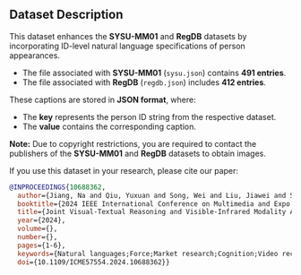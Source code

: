 ## Dataset Description

This dataset enhances the **SYSU-MM01** and **RegDB** datasets by incorporating ID-level natural language specifications of person appearances. 

- The file associated with **SYSU-MM01** (`sysu.json`) contains **491 entries**.  
- The file associated with **RegDB** (`regdb.json`) includes **412 entries**.  

These captions are stored in **JSON format**, where:  
- The **key** represents the person ID string from the respective dataset.  
- The **value** contains the corresponding caption.  

**Note:** Due to copyright restrictions, you are required to contact the publishers of the **SYSU-MM01** and **RegDB** datasets to obtain images.

If you use this dataset in your research, please cite our paper:
```bibtex
@INPROCEEDINGS{10688362,
  author={Jiang, Na and Qiu, Yuxuan and Song, Wei and Liu, Jiawei and Shi, Zhiping and Wang, Liyang},
  booktitle={2024 IEEE International Conference on Multimedia and Expo (ICME)}, 
  title={Joint Visual-Textual Reasoning and Visible-Infrared Modality Alignment for Person Re-Identification}, 
  year={2024},
  volume={},
  number={},
  pages={1-6},
  keywords={Natural languages;Force;Market research;Cognition;Video recording;Identification of persons;person re-identification;modality alignment;relation reasoning},
  doi={10.1109/ICME57554.2024.10688362}}
```
